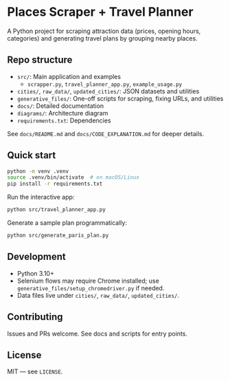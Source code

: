 # Places Scraper + Travel Planner

A Python project for scraping attraction data (prices, opening hours, categories) and generating travel plans by grouping nearby places.

## Repo structure

- `src/`: Main application and examples
  - `scrapper.py`, `travel_planner_app.py`, `example_usage.py`
- `cities/`, `raw_data/`, `updated_cities/`: JSON datasets and utilities
- `generative_files/`: One-off scripts for scraping, fixing URLs, and utilities
- `docs/`: Detailed documentation
- `diagrams/`: Architecture diagram
- `requirements.txt`: Dependencies

See `docs/README.md` and `docs/CODE_EXPLANATION.md` for deeper details.

## Quick start

```bash
python -m venv .venv
source .venv/bin/activate  # on macOS/Linux
pip install -r requirements.txt
```

Run the interactive app:

```bash
python src/travel_planner_app.py
```

Generate a sample plan programmatically:

```bash
python src/generate_paris_plan.py
```

## Development

- Python 3.10+
- Selenium flows may require Chrome installed; use `generative_files/setup_chromedriver.py` if needed.
- Data files live under `cities/`, `raw_data/`, `updated_cities/`.

## Contributing

Issues and PRs welcome. See docs and scripts for entry points.

## License

MIT — see `LICENSE`.
